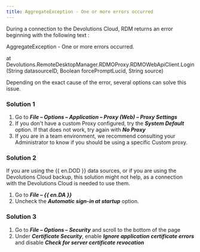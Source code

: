 ```yaml
---
title: AggregateException - One or more errors occurred
---
```

During a connection to the Devolutions Cloud, RDM returns an error beginning with the following text :  

AggregateException - One or more errors occurred.  

at Devolutions.RemoteDesktopManager.RDMOProxy.RDMOWebApiClient.Login(String datasourceID, Boolean forcePromptLucid, String source)  

Depending on the exact cause of the error, several options can solve this issue.
### Solution 1
1. Go to ***File – Options – Application – Proxy (Web) – Proxy Settings***
1. If you don't have a custom Proxy configured, try the ***System Default*** option. If that does not work, try again with ***No Proxy***
1. If you are in a team environment, we recommend consulting your Administrator to know if you should be using a specific Custom proxy.
### Solution 2
If you are using the {{ en.DOD }} data sources, or if you are using the Devolutions Cloud backup, this solution might not help, as a connection with the Devolutions Cloud is needed to use them.  

1. Go to ***File – {{ en.DA }}***
1. Uncheck the ***Automatic sign-in at startup*** option.
### Solution 3
1. Go to ***File – Options – Security*** and scroll to the bottom of the page
1. Under ***Certificate Security***, enable ***Ignore application certificate errors*** and disable ***Check for server certificate revocation***

